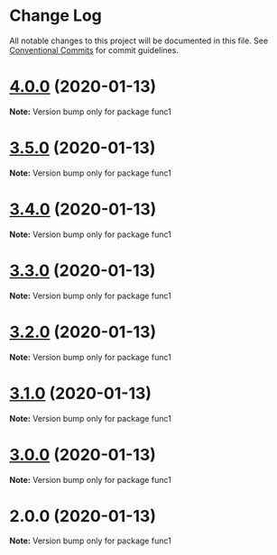# Change Log

All notable changes to this project will be documented in this file.
See [Conventional Commits](https://conventionalcommits.org) for commit guidelines.

# [4.0.0](https://github.com/yurikrupnik/mussia3/compare/func1@3.5.0...func1@4.0.0) (2020-01-13)

**Note:** Version bump only for package func1





# [3.5.0](https://github.com/yurikrupnik/mussia3/compare/func1@3.4.0...func1@3.5.0) (2020-01-13)

**Note:** Version bump only for package func1





# [3.4.0](https://github.com/yurikrupnik/mussia3/compare/func1@3.3.0...func1@3.4.0) (2020-01-13)

**Note:** Version bump only for package func1





# [3.3.0](https://github.com/yurikrupnik/mussia3/compare/func1@3.2.0...func1@3.3.0) (2020-01-13)

**Note:** Version bump only for package func1





# [3.2.0](https://github.com/yurikrupnik/mussia3/compare/func1@3.1.0...func1@3.2.0) (2020-01-13)

**Note:** Version bump only for package func1





# [3.1.0](https://github.com/yurikrupnik/mussia3/compare/func1@3.0.0...func1@3.1.0) (2020-01-13)

**Note:** Version bump only for package func1





# [3.0.0](https://github.com/yurikrupnik/mussia3/compare/func1@2.0.0...func1@3.0.0) (2020-01-13)

**Note:** Version bump only for package func1





# 2.0.0 (2020-01-13)

**Note:** Version bump only for package func1
